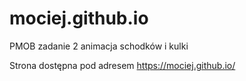 # mociej.github.io

PMOB zadanie 2 animacja schodków i kulki

Strona dostępna pod adresem https://mociej.github.io/